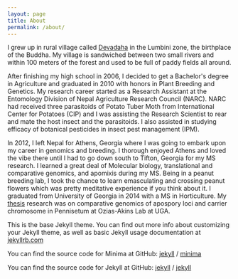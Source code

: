 ```yaml
---
layout: page
title: About
permalink: /about/
---
```


I grew up in rural village called [Devadaha](https://en.wikipedia.org/wiki/Devdaha) in the Lumbini zone, the birthplace of the Buddha. My village is sandwiched between two small rivers and within 100 meters of the forest and used to be full of paddy fields all around. 

After finishing my high school in 2006, I decided to get a Bachelor's degree in Agriculture and graduated in 2010 with honors in Plant Breeding and Genetics. My research career started as a Research Assistant at the Entomology Division of Nepal Agriculture Research Council (NARC). NARC had received three parasitoids of Potato Tuber Moth from International Center for Potatoes (CIP) and I was assisting the Research Scientist to rear and mate the host insect and the parasitoids. I also assisted in studying efficacy of botanical pesticides in insect pest management (IPM).

In 2012, I left Nepal for Athens, Georgia where I was going to embark upon my career in genomics and breeding. I thorough enjoyed Athens and loved the vibe there until I had to go down south to Tifton, Georgia for my MS research. I learned a great deal of Molecular biology, translational and comparative genomics, and apomixis during my MS. Being in a peanut breeding lab, I took the chance to learn emasculating and crossing peanut flowers which was pretty meditative experience if you think about it. I graduated from University of Georgia in 2014 with a MS in Horticulture. My [thesis](https://athenaeum.libs.uga.edu/handle/10724/31504) research was on comparative genomics of apospory loci and carrier chromosome in Pennisetum at Ozias-Akins Lab at UGA.

This is the base Jekyll theme. You can find out more info about customizing your Jekyll theme, as well as basic Jekyll usage documentation at [jekyllrb.com](https://jekyllrb.com/)

You can find the source code for Minima at GitHub:
[jekyll][jekyll-organization] /
[minima](https://github.com/jekyll/minima)

You can find the source code for Jekyll at GitHub:
[jekyll][jekyll-organization] /
[jekyll](https://github.com/jekyll/jekyll)


[jekyll-organization]: https://github.com/jekyll
